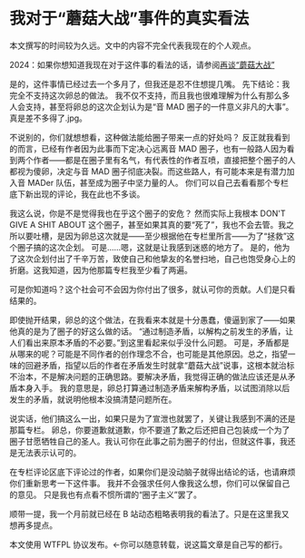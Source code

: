 # 我对于“蘑菇大战”事件的真实看法

<notice>本文撰写的时间较为久远。文中的内容不完全代表我现在的个人观点。</notice>

<notice>2024：如果你想知道我现在对于这件事的看法的话，请参阅<a href="javascript:void(0)" onclick="createmdprompt('240828',0,null,null,1)">再谈“蘑菇大战”</a></notice>

是的，这件事情已经过去一个多月了，但我还是忍不住想提几嘴。
先下结论：我完全不支持这次卵总的做法。
我不仅不支持，而且我也很难理解为什么有那么多人会支持，甚至将卵总的这次企划认为是“音 MAD 圈子的一件意义非凡的大事”。真是差不多得了.jpg。

不说别的，你们就想想看，这种做法能给圈子带来一点的好处吗？
反正就我看到的而言，已经有作者因为此事而下定决心远离音 MAD 圈子，也有一般路人因为看到两个作者——都是在圈子里有名气，有代表性的作者互喷，直接把整个圈子的人都视为傻卵，决定与音 MAD 圈子彻底决裂。而这些路人，有可能本来是有潜力加入音 MADer 队伍，甚至成为圈子中坚力量的人。
你们可以自己去看看那个专栏底下新出现的评论，我在此也不多谈。

我这么说，你是不是觉得我也在乎这个圈子的安危？
然而实际上我根本 DON'T GIVE A SHIT ABOUT 这个圈子，甚至如果其真的要“死了”，我也不会去管。我之所以要吐槽，是因为卵总这次就是——至少根据他在专栏里所言——为了“拯救”这个圈子搞的这次企划。
可是……嗯，这就是让我感到迷惑的地方了。
是的，他为了这次企划付出了千辛万苦，致使自己和他挚友的名誉扫地，自己也饱受身心上的折磨。这我知道，因为他那篇专栏我至少看了两遍。

可是你知道吗？这个社会可不会因为你付出了很多，就认可你的贡献。人们是只看结果的。

即使抛开结果，卵总的这个做法，在我看来本就是十分愚蠢，傻逼到家了——如果他真的是为了圈子的好这么做的话。
“通过制造矛盾，以解构之前发生的矛盾，让人们看出来原本矛盾的不必要。”到这里看起来似乎没什么问题。
可是，矛盾都是从哪来的呢？可能是不同作者的创作理念不合，也可能是其他原因。总之，指望一味的回避矛盾，指望以后的作者在矛盾发生时就拿“蘑菇大战”说事，这根本就治标不治本，不是解决问题的正确思路。要解决矛盾，我觉得正确的做法应该还是从矛盾本身入手。
我的意思是，卵总打算通过制造矛盾来解构矛盾，以试图消除以后发生的矛盾，就说明他根本没搞清楚问题所在。

说实话，他们搞这么一出，如果只是为了宣泄也就罢了，关键让我感到不满的还是那篇专栏。
卵总，你要道歉就道歉，你不要道了歉之后还把自己包装成一个为了圈子甘愿牺牲自己的圣人。我认可你在此事之前为圈子的付出，但就这件事，我还是无法表示认可的。

在专栏评论区底下评论过的作者，如果你们是没动脑子就得出结论的话，也请麻烦你们重新思考一下这件事。
我并不会强求任何人像我这么想，你们可以保留自己的意见。
只是我也有点看不惯所谓的“圈子主义”罢了。

顺带一提，我一个月前就已经在 B 站动态粗略表明我的看法了。只是在这里我又想再多提点。

本文使用 WTFPL 协议发布。←你可以随意转载，说这篇文章是自己写的都行。